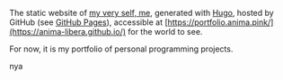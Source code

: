 
The static website of [my very self, me](https://github.com/anima-libera), generated with [Hugo](https://gohugo.io/), hosted by GitHub (see [GitHub Pages](https://pages.github.com/)), accessible at [https://portfolio.anima.pink/](https://anima-libera.github.io/) for the world to see.

For now, it is my portfolio of personal programming projects.

nya

